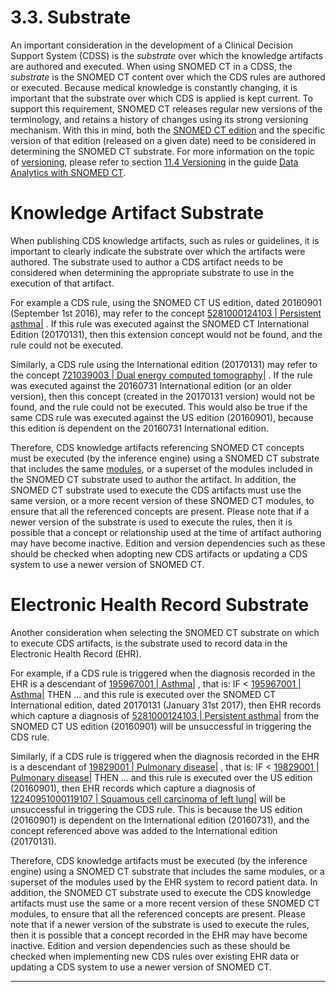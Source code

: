 # 3.3. Substrate

An important consideration in the development of a Clinical Decision Support System (CDSS) is the _substrate_ over which the knowledge artifacts are authored and executed. When using SNOMED CT in a CDSS, the  _substrate_ is the SNOMED CT content over which the CDS rules are authored or executed. Because medical knowledge is constantly changing, it is important that the substrate over which CDS is applied is kept current. To support this requirement, SNOMED CT releases regular new versions of the terminology, and retains a history of changes using its strong versioning mechanism. With this in mind, both the [SNOMED CT edition](https://confluence.ihtsdotools.org/display/DOCGLOSS/SNOMED+CT+edition "Glossary link: SNOMED CT edition") and the specific version of that edition (released on a given date) need to be considered in determining the SNOMED CT substrate. For more information on the topic of [versioning](https://confluence.ihtsdotools.org/display/DOCANLYT/11.4+Versioning), please refer to section [11.4 Versioning](https://confluence.ihtsdotools.org/display/DOCANLYT/11.4+Versioning) in the guide [Data Analytics with SNOMED CT](https://confluence.ihtsdotools.org/display/DOCANLYT/Data+Analytics+with+SNOMED+CT).

# Knowledge Artifact Substrate

When publishing CDS knowledge artifacts, such as rules or guidelines, it is important to clearly indicate the substrate over which the artifacts were authored. The substrate used to author a CDS artifact needs to be considered when determining the appropriate substrate to use in the execution of that artifact.

For example a CDS rule, using the SNOMED CT US edition, dated 20160901 (September 1st 2016), may refer to the concept [ 5281000124103 | Persistent asthma|](http://snomed.info/id/5281000124103 "5281000124103 | Persistent asthma |") . If this rule was executed against the SNOMED CT International Edition (20170131), then this extension concept would not be found, and the rule could not be executed.

Similarly, a CDS rule using the International edition (20170131) may refer to the concept [ 721039003 | Dual energy computed tomography|](http://snomed.info/id/721039003 "721039003 | Dual energy computed tomography |") . If the rule was executed against the 20160731 International edition (or an older version), then this concept (created in the 20170131 version) would not be found, and the rule could not be executed. This would also be true if the same CDS rule was executed against the US edition (20160901), because this edition is dependent on the 20160731 International edition.

Therefore, CDS knowledge artifacts referencing SNOMED CT concepts must be executed (by the inference engine) using a SNOMED CT substrate that includes the same [modules](https://confluence.ihtsdotools.org/display/DOCGLOSS/module "Glossary link: modules"), or a superset of the modules included in the SNOMED CT substrate used to author the artifact. In addition, the SNOMED CT substrate used to execute the CDS artifacts must use the same version, or a more recent version of these SNOMED CT modules, to ensure that all the referenced concepts are present. Please note that if a newer version of the substrate is used to execute the rules, then it is possible that a concept or relationship used at the time of artifact authoring may have become inactive. Edition and version dependencies such as these should be checked when adopting new CDS artifacts or updating a CDS system to use a newer version of SNOMED CT.

# Electronic Health Record Substrate

Another consideration when selecting the SNOMED CT substrate on which to execute CDS artifacts, is the substrate used to record data in the Electronic Health Record (EHR).

For example, if a CDS rule is triggered when the diagnosis recorded in the EHR is a descendant of [ 195967001 | Asthma|](http://snomed.info/id/195967001 "195967001 | Asthma |") , that is: IF < [ 195967001 | Asthma|](http://snomed.info/id/195967001 "195967001 | Asthma |") THEN ... and this rule is executed over the SNOMED CT International edition, dated 20170131 (January 31st 2017), then EHR records which capture a diagnosis of [ 5281000124103 | Persistent asthma|](http://snomed.info/id/5281000124103 "5281000124103 | Persistent asthma |") from the SNOMED CT US edition (20160901) will be unsuccessful in triggering the CDS rule.

Similarly, if a CDS rule is triggered when the diagnosis recorded in the EHR is a descendant of [ 19829001 | Pulmonary disease|](http://snomed.info/id/19829001 "19829001 | Pulmonary disease |") , that is: IF < [ 19829001 | Pulmonary disease|](http://snomed.info/id/19829001 "19829001 | Pulmonary disease |") THEN ... and this rule is executed over the US edition (20160901), then EHR records which capture a diagnosis of [ 12240951000119107 | Squamous cell carcinoma of left lung|](http://snomed.info/id/12240951000119107 "12240951000119107 | Squamous cell carcinoma of left lung |") will be unsuccessful in triggering the CDS rule. This is because the US edition (20160901) is dependent on the International edition (20160731), and the concept referenced above was added to the International edition (20170131).

Therefore, CDS knowledge artifacts must be executed (by the inference engine) using a SNOMED CT substrate that includes the same modules, or a superset of the modules used by the EHR system to record patient data. In addition, the SNOMED CT substrate used to execute the CDS knowledge artifacts must use the same or a more recent version of these SNOMED CT modules, to ensure that all the referenced concepts are present. Please note that if a newer version of the substrate is used to execute the rules, then it is possible that a concept recorded in the EHR may have become inactive.  Edition and version dependencies such as these should be checked when implementing new CDS rules over existing EHR data or updating a CDS system to use a newer version of SNOMED CT.

* * *
